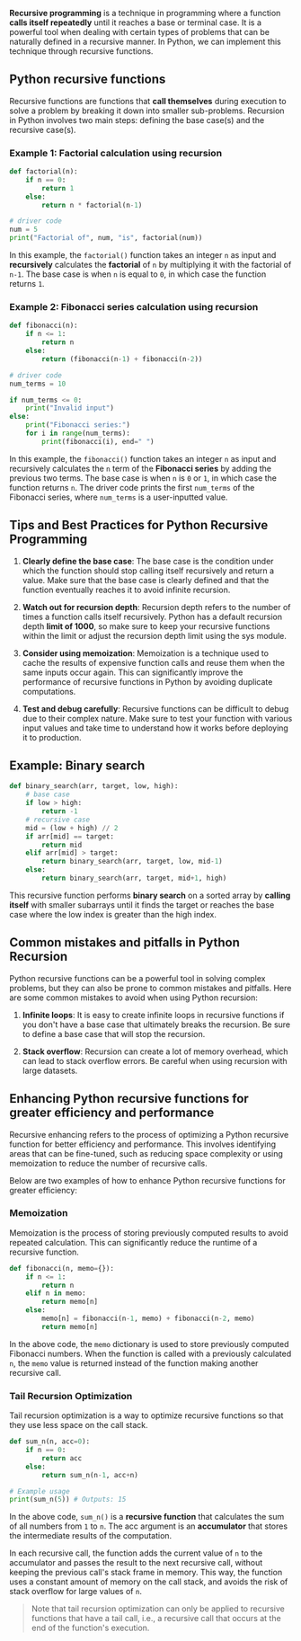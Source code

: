 **Recursive programming** is a technique in programming where a function **calls itself repeatedly** until it reaches a base or terminal case. It is a powerful tool when dealing with certain types of problems that can be naturally defined in a recursive manner. In Python, we can implement this technique through recursive functions.

## Python recursive functions

Recursive functions are functions that **call themselves** during execution to solve a problem by breaking it down into smaller sub-problems. Recursion in Python involves two main steps: defining the base case(s) and the recursive case(s).

### Example 1: Factorial calculation using recursion

```python
def factorial(n):
    if n == 0:
        return 1
    else:
        return n * factorial(n-1)

# driver code
num = 5
print("Factorial of", num, "is", factorial(num))
```

In this example, the `factorial()` function takes an integer `n` as input and **recursively** calculates the **factorial** of `n` by multiplying it with the factorial of `n-1`. The base case is when `n` is equal to `0`, in which case the function returns `1`.

### Example 2: Fibonacci series calculation using recursion

```python
def fibonacci(n):
    if n <= 1:
        return n
    else:
        return (fibonacci(n-1) + fibonacci(n-2))

# driver code
num_terms = 10

if num_terms <= 0:
    print("Invalid input")
else:
    print("Fibonacci series:")
    for i in range(num_terms):
        print(fibonacci(i), end=" ")
```

In this example, the `fibonacci()` function takes an integer `n` as input and recursively calculates the `n` term of the **Fibonacci series** by adding the previous two terms. The base case is when `n` is `0` or `1`, in which case the function returns `n`. The driver code prints the first `num_terms` of the Fibonacci series, where `num_terms` is a user-inputted value.

## Tips and Best Practices for Python Recursive Programming  

1. **Clearly define the base case**: The base case is the condition under which the function should stop calling itself recursively and return a value. Make sure that the base case is clearly defined and that the function eventually reaches it to avoid infinite recursion.

2. **Watch out for recursion depth**: Recursion depth refers to the number of times a function calls itself recursively. Python has a default recursion depth **limit of 1000**, so make sure to keep your recursive functions within the limit or adjust the recursion depth limit using the sys module.

3. **Consider using memoization**: Memoization is a technique used to cache the results of expensive function calls and reuse them when the same inputs occur again. This can significantly improve the performance of recursive functions in Python by avoiding duplicate computations.

4. **Test and debug carefully**: Recursive functions can be difficult to debug due to their complex nature. Make sure to test your function with various input values and take time to understand how it works before deploying it to production.

## Example: Binary search

```python
def binary_search(arr, target, low, high):
    # base case
    if low > high:
        return -1
    # recursive case
    mid = (low + high) // 2
    if arr[mid] == target:
        return mid
    elif arr[mid] > target:
        return binary_search(arr, target, low, mid-1)
    else:
        return binary_search(arr, target, mid+1, high)
```

This recursive function performs **binary search** on a sorted array by **calling itself** with smaller subarrays until it finds the target or reaches the base case where the low index is greater than the high index.

## Common mistakes and pitfalls in Python Recursion

Python recursive functions can be a powerful tool in solving complex problems, but they can also be prone to common mistakes and pitfalls. Here are some common mistakes to avoid when using Python recursion:

1. **Infinite loops**: It is easy to create infinite loops in recursive functions if you don't have a base case that ultimately breaks the recursion. Be sure to define a base case that will stop the recursion.

2. **Stack overflow**: Recursion can create a lot of memory overhead, which can lead to stack overflow errors. Be careful when using recursion with large datasets.

## Enhancing Python recursive functions for greater efficiency and performance

Recursive enhancing refers to the process of optimizing a Python recursive function for better efficiency and performance. This involves identifying areas that can be fine-tuned, such as reducing space complexity or using memoization to reduce the number of recursive calls.

Below are two examples of how to enhance Python recursive functions for greater efficiency:

### Memoization

Memoization is the process of storing previously computed results to avoid repeated calculation. This can significantly reduce the runtime of a recursive function. 

```python
def fibonacci(n, memo={}):
    if n <= 1:
        return n
    elif n in memo:
        return memo[n]
    else:
        memo[n] = fibonacci(n-1, memo) + fibonacci(n-2, memo)
        return memo[n]
```

In the above code, the `memo` dictionary is used to store previously computed Fibonacci numbers. When the function is called with a previously calculated `n`, the `memo` value is returned instead of the function making another recursive call.

### Tail Recursion Optimization

Tail recursion optimization is a way to optimize recursive functions so that they use less space on the call stack. 

```python
def sum_n(n, acc=0):
    if n == 0:
        return acc
    else:
        return sum_n(n-1, acc+n)

# Example usage
print(sum_n(5)) # Outputs: 15
```

In the above code, `sum_n()` is a **recursive function** that calculates the sum of all numbers from `1` to `n`. The acc argument is an **accumulator** that stores the intermediate results of the computation.

In each recursive call, the function adds the current value of `n` to the accumulator and passes the result to the next recursive call, without keeping the previous call's stack frame in memory. This way, the function uses a constant amount of memory on the call stack, and avoids the risk of stack overflow for large values of `n`.

>Note that tail recursion optimization can only be applied to recursive functions that have a tail call, i.e., a recursive call that occurs at the end of the function's execution.

